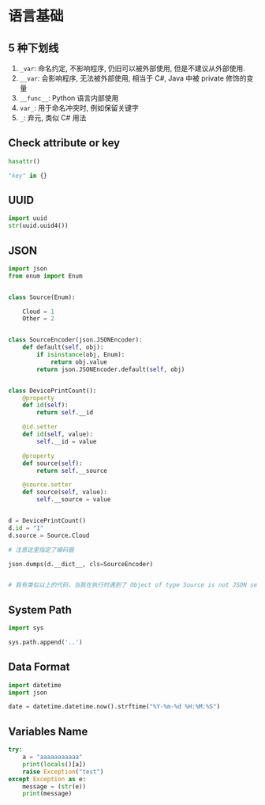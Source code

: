 # 语言基础

## 5 种下划线

1. `_var`: 命名约定, 不影响程序, 仍旧可以被外部使用, 但是不建议从外部使用.
2. `__var`: 会影响程序, 无法被外部使用, 相当于 C#, Java 中被 private 修饰的变量
3. `__func__`: Python 语言内部使用
4. `var_`: 用于命名冲突时, 例如保留关键字
5. `_`: 弃元, 类似 C# 用法

## Check attribute or key

```python
hasattr()

"key" in {}
```

## UUID

```python
import uuid
str(uuid.uuid4())
```

## JSON

```python
import json
from enum import Enum


class Source(Enum):

    Cloud = 1
    Other = 2


class SourceEncoder(json.JSONEncoder):
    def default(self, obj):
        if isinstance(obj, Enum):
            return obj.value
        return json.JSONEncoder.default(self, obj)


class DevicePrintCount():
    @property
    def id(self):
        return self.__id

    @id.setter
    def id(self, value):
        self.__id = value

    @property
    def source(self):
        return self.__source

    @source.setter
    def source(self, value):
        self.__source = value


d = DevicePrintCount()
d.id = "1"
d.source = Source.Cloud

# 注意这里指定了编码器

json.dumps(d.__dict__, cls=SourceEncoder)


# 我有类似以上的代码，当我在执行时遇到了 Object of type Source is not JSON serializable
```

## System Path

```python
import sys

sys.path.append('..')
```

## Data Format

```python
import datetime
import json

date = datetime.datetime.now().strftime("%Y-%m-%d %H:%M:%S")
```

## Variables Name

```python
try:
    a = "aaaaaaaaaaa"
    print(locals()[a])
    raise Exception("test")
except Exception as e:
    message = (str(e))
    print(message)
```
